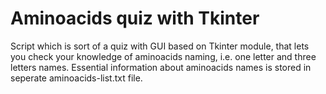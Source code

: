 # Aminoacids quiz with Tkinter

Script which is sort of a quiz with GUI based on Tkinter module, that lets you check your knowledge of aminoacids naming, i.e. one letter and three letters names. Essential information about aminoacids names is stored in seperate aminoacids-list.txt file.
